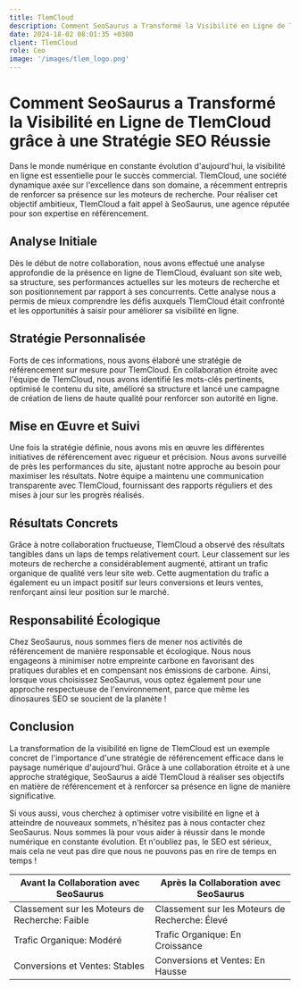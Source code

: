 ```yaml
---
title: TlemCloud
description: Comment SeoSaurus a Transformé la Visibilité en Ligne de TlemCloud grâce à une Stratégie SEO Réussie
date: 2024-18-02 08:01:35 +0300
client: TlemCloud
role: Ceo
image: '/images/tlem_logo.png'
---
```


# Comment SeoSaurus a Transformé la Visibilité en Ligne de TlemCloud grâce à une Stratégie SEO Réussie

Dans le monde numérique en constante évolution d'aujourd'hui, la visibilité en ligne est essentielle pour le succès commercial. TlemCloud, une société dynamique axée sur l'excellence dans son domaine, a récemment entrepris de renforcer sa présence sur les moteurs de recherche. Pour réaliser cet objectif ambitieux, TlemCloud a fait appel à SeoSaurus, une agence réputée pour son expertise en référencement.

## Analyse Initiale
Dès le début de notre collaboration, nous avons effectué une analyse approfondie de la présence en ligne de TlemCloud, évaluant son site web, sa structure, ses performances actuelles sur les moteurs de recherche et son positionnement par rapport à ses concurrents. Cette analyse nous a permis de mieux comprendre les défis auxquels TlemCloud était confronté et les opportunités à saisir pour améliorer sa visibilité en ligne.

## Stratégie Personnalisée
Forts de ces informations, nous avons élaboré une stratégie de référencement sur mesure pour TlemCloud. En collaboration étroite avec l'équipe de TlemCloud, nous avons identifié les mots-clés pertinents, optimisé le contenu du site, amélioré sa structure et lancé une campagne de création de liens de haute qualité pour renforcer son autorité en ligne.

## Mise en Œuvre et Suivi
Une fois la stratégie définie, nous avons mis en œuvre les différentes initiatives de référencement avec rigueur et précision. Nous avons surveillé de près les performances du site, ajustant notre approche au besoin pour maximiser les résultats. Notre équipe a maintenu une communication transparente avec TlemCloud, fournissant des rapports réguliers et des mises à jour sur les progrès réalisés.

## Résultats Concrets
Grâce à notre collaboration fructueuse, TlemCloud a observé des résultats tangibles dans un laps de temps relativement court. Leur classement sur les moteurs de recherche a considérablement augmenté, attirant un trafic organique de qualité vers leur site web. Cette augmentation du trafic a également eu un impact positif sur leurs conversions et leurs ventes, renforçant ainsi leur position sur le marché.

## Responsabilité Écologique
Chez SeoSaurus, nous sommes fiers de mener nos activités de référencement de manière responsable et écologique. Nous nous engageons à minimiser notre empreinte carbone en favorisant des pratiques durables et en compensant nos émissions de carbone. Ainsi, lorsque vous choisissez SeoSaurus, vous optez également pour une approche respectueuse de l'environnement, parce que même les dinosaures SEO se soucient de la planète !

## Conclusion
La transformation de la visibilité en ligne de TlemCloud est un exemple concret de l'importance d'une stratégie de référencement efficace dans le paysage numérique d'aujourd'hui. Grâce à une collaboration étroite et à une approche stratégique, SeoSaurus a aidé TlemCloud à réaliser ses objectifs en matière de référencement et à renforcer sa présence en ligne de manière significative.

Si vous aussi, vous cherchez à optimiser votre visibilité en ligne et à atteindre de nouveaux sommets, n'hésitez pas à nous contacter chez SeoSaurus. Nous sommes là pour vous aider à réussir dans le monde numérique en constante évolution. Et n'oubliez pas, le SEO est sérieux, mais cela ne veut pas dire que nous ne pouvons pas en rire de temps en temps !

| Avant la Collaboration avec SeoSaurus | Après la Collaboration avec SeoSaurus |
|----------------------------------------|---------------------------------------|
| Classement sur les Moteurs de Recherche: Faible | Classement sur les Moteurs de Recherche: Élevé |
| Trafic Organique: Modéré | Trafic Organique: En Croissance |
| Conversions et Ventes: Stables | Conversions et Ventes: En Hausse |

